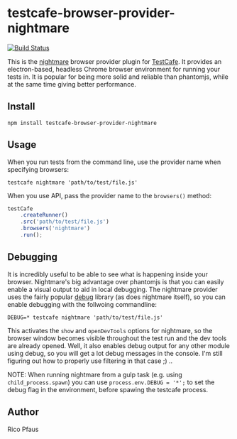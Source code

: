 # testcafe-browser-provider-nightmare
[![Build Status](https://travis-ci.org/ryx/testcafe-browser-provider-nightmare.svg)](https://travis-ci.org/ryx/testcafe-browser-provider-nightmare)

This is the [nightmare](https://github.com/segmentio/nightmare) browser provider plugin for [TestCafe](http://devexpress.github.io/testcafe).
It provides an electron-based, headless Chrome browser environment for running your tests in. It is popular for being more
solid and reliable than phantomjs, while at the same time giving better performance.


## Install

```
npm install testcafe-browser-provider-nightmare
```

## Usage

When you run tests from the command line, use the provider name when specifying browsers:

```
testcafe nightmare 'path/to/test/file.js'
```

When you use API, pass the provider name to the `browsers()` method:

```js
testCafe
    .createRunner()
    .src('path/to/test/file.js')
    .browsers('nightmare')
    .run();
```


## Debugging

It is incredibly useful to be able to see what is happening inside your browser. Nightmare's big advantage over phantomjs is
that you can easily enable a visual output to aid in local debugging. The nightmare provider uses the fairly popular
[debug](https://github.com/visionmedia/debug) library (as does nightmare itself), so you can enable debugging with the
follwoing commandline:

```
DEBUG=* testcafe nightmare 'path/to/test/file.js'
```

This activates the `show` and `openDevTools` options for nightmare, so the browser window becomes visible throughout the test
run and the dev tools are already opened. Well, it also enables debug output for any other module using debug, so you will
get a lot debug messages in the console. I'm still figuring out how to properly use filtering in that case ;) ..

NOTE: When running nightmare from a gulp task (e.g. using `child_process.spawn`) you can use `process.env.DEBUG = '*';` to set the
debug flag in the environment, before spawing the testcafe process.


## Author
Rico Pfaus
